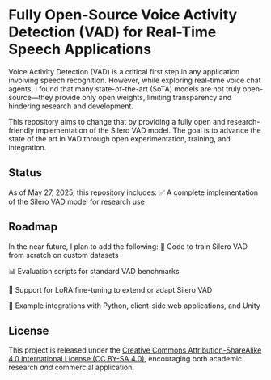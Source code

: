 <!--
© 2025, Stefan Webb. Some Rights Reserved.

Except where otherwise noted, this work is licensed under a
Creative Commons Attribution-ShareAlike 4.0 International
https://creativecommons.org/licenses/by-sa/4.0/deed.en

-->

# Fully Open-Source Voice Activity Detection (VAD) for Real-Time Speech Applications
Voice Activity Detection (VAD) is a critical first step in any application involving speech recognition. However, while exploring real-time voice chat agents, I found that many state-of-the-art (SoTA) models are not truly open-source—they provide only open weights, limiting transparency and hindering research and development.

This repository aims to change that by providing a fully open and research-friendly implementation of the Silero VAD model. The goal is to advance the state of the art in VAD through open experimentation, training, and integration.

## Status
As of May 27, 2025, this repository includes:
✅ A complete implementation of the Silero VAD model for research use

## Roadmap
In the near future, I plan to add the following:
🧠 Code to train Silero VAD from scratch on custom datasets

📊 Evaluation scripts for standard VAD benchmarks

🔧 Support for LoRA fine-tuning to extend or adapt Silero VAD

🔌 Example integrations with Python, client-side web applications, and Unity

## License

This project is released under the [Creative Commons Attribution-ShareAlike 4.0 International License (CC BY-SA 4.0)](https://creativecommons.org/licenses/by-sa/4.0/deed.en), encouraging both academic research *and* commercial application.